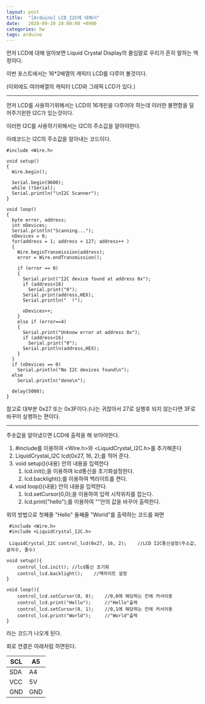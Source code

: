 ```yaml
---
layout: post
title:  "[Arduino] LCD_I2C에 대해서"
date:   2020-09-20 20:00:00 +0900
categories: hw
tags: arduino
---
```


먼저 LCD에 대해 알아보면 Liquid Crystal Display의 줄임말로 우리가 흔히 말하는 액정이다.

이번 포스트에서는 16*2배열의 캐릭터 LCD를 다루어 볼것이다.

(이외에도 여러배열의 캐릭터 LCD와 그래픽 LCD가 있다.)

------

먼저 LCD를 사용하기위해서는 LCD의 16개핀을 다루어야 하는데 이러한 불편함을 덜어주기윈한 I2C가 있는것이다.

이러한 I2C를 사용하기위해서는 I2C의 주소값을 알아야한다.

 

아래코드는 I2C의 주소값을 알아내는 코드이다. 

```
#include <Wire.h>

void setup()
{
  Wire.begin();

  Serial.begin(9600);
  while (!Serial);           
  Serial.println("\nI2C Scanner");
}

void loop()
{
  byte error, address;
  int nDevices;
  Serial.println("Scanning...");
  nDevices = 0;
  for(address = 1; address < 127; address++ ) 
  {
    Wire.beginTransmission(address);
    error = Wire.endTransmission();

    if (error == 0)
    {
      Serial.print("I2C device found at address 0x");
      if (address<16) 
        Serial.print("0");
      Serial.print(address,HEX);
      Serial.println("  !");

      nDevices++;
    }
    else if (error==4) 
    {
      Serial.print("Unknow error at address 0x");
      if (address<16) 
        Serial.print("0");
      Serial.println(address,HEX);
    }    
  }
  if (nDevices == 0)
    Serial.println("No I2C devices found\n");
  else
    Serial.println("done\n");

  delay(5000);
}
```

참고로 대부분 0x27 또는 0x3F이다.(나는 귀찮아서 27로 실행후 되지 않는다면 3F로 바꾸어 실행하는 편이다.

------

주솟값을 알아냈으면 LCD에 출력을 해 보아야한다.

1. \#include를 이용하여 <Wire.h>와 <LiquidCrystal_I2C.h>를 추가해준다
2. LiquidCrystal_I2C lcd(0x27, 16, 2);를 적어 준다.
3. void setup(){내용} 안의 내용을 입력한다
   1. lcd.init();을 이용하여 lcd통신을 초기화설정한다.
   2. lcd.backlight();를 이용하여 백라이트를 켠다.
4. void loop(){내용} 안의 내용을 입력한다.
   1. lcd.setCursor(0,0);을 이용하여 입력 시작위치를 잡는다.
   2. lcd.print("hello");를 이용하여 ""안의 값을 바꾸어 출력한다.

위의 방법으로 첫째줄 "Hello" 둘째줄 "World"를 출력하는 코드를 짜면

```
 #include <Wire.h>
 #include <LiquidCrystal_I2C.h>
 
 LiquidCrystal_I2C control_lcd(0x27, 16, 2);	//LCD I2C통신설정(주소값, 글자수, 줄수)
 
void setup(){
 	control_lcd.init();	//lcd통신 초기화
    control_lcd.backlight();	//백라이트 설정
}

void loop(){
	control_lcd.setCursor(0, 0);	//0,0에 해당하는 칸에 커서이동
    control_lcd.print("Hello");		//"Hello"출력
    control_lcd.setCursor(0, 1);	//0,1에 해당하는 칸에 커서이동
    control_lcd.print("World");		//"World"출력
}
```

라는 코드가 나오게 된다.

 

 

회로 연결은 아래처럼 하면된다.

| SCL  | A5   |
| ---- | ---- |
| SDA  | A4   |
| VCC  | 5V   |
| GND  | GND  |

 

